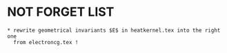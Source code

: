 # NOT FORGET LIST

    * rewrite geometrical invariants $E$ in heatkernel.tex into the right one
      from electroncg.tex !
